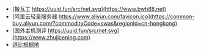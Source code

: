 - [搬瓦工 https://uuid.fun/src/net.svg](https://www.bwh88.net)
- [阿里云轻量服务器 https://www.aliyun.com/favicon.ico](https://common-buy.aliyun.com/?commodityCode=swas&regionId=cn-hongkong)
- [国外主机测评 https://uuid.fun/src/net.svg](https://www.zhujiceping.com)
- [逗比根据地](https://web.archive.org/web/20181120103104/https://doub.io/)
